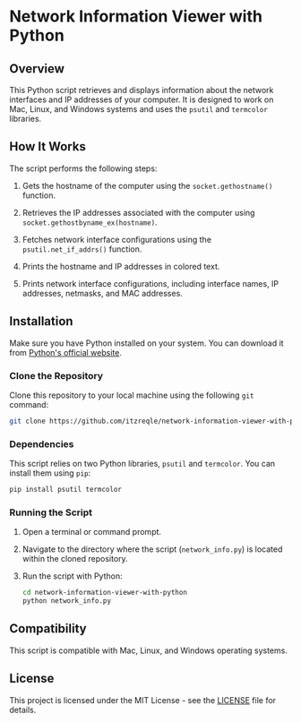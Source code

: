 # Network Information Viewer with Python

## Overview

This Python script retrieves and displays information about the network interfaces and IP addresses of your computer. It is designed to work on Mac, Linux, and Windows systems and uses the `psutil` and `termcolor` libraries.

## How It Works

The script performs the following steps:

1. Gets the hostname of the computer using the `socket.gethostname()` function.

2. Retrieves the IP addresses associated with the computer using `socket.gethostbyname_ex(hostname)`.

3. Fetches network interface configurations using the `psutil.net_if_addrs()` function.

4. Prints the hostname and IP addresses in colored text.

5. Prints network interface configurations, including interface names, IP addresses, netmasks, and MAC addresses.

## Installation

Make sure you have Python installed on your system. You can download it from [Python's official website](https://www.python.org/downloads/).

### Clone the Repository

Clone this repository to your local machine using the following `git` command:

```bash
git clone https://github.com/itzreqle/network-information-viewer-with-python.git
```

### Dependencies

This script relies on two Python libraries, `psutil` and `termcolor`. You can install them using `pip`:

```bash
pip install psutil termcolor
```

### Running the Script

1. Open a terminal or command prompt.
    
2. Navigate to the directory where the script (`network_info.py`) is located within the cloned repository.
    
3. Run the script with Python:
    
    ```bash
    cd network-information-viewer-with-python
    python network_info.py
    ```
    
## Compatibility

This script is compatible with Mac, Linux, and Windows operating systems.

## License

This project is licensed under the MIT License - see the [LICENSE](https://chat.openai.com/LICENSE) file for details.
